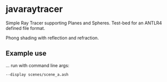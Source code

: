 # javaraytracer

Simple Ray Tracer supporting Planes and Spheres. Test-bed for an ANTLR4 defined
file format.

Phong shading with reflection and refraction.

## Example use

... run with command line args:

```bash
--display scenes/scene_a.ash
```
